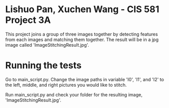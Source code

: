 # Lishuo Pan, Xuchen Wang - CIS 581 Project 3A

This project joins a group of three images together by detecting features from each images and matching them together. The result will be in a jpg image called 'ImageStitchingResult.jpg'.

# Running the tests

Go to main_script.py. Change the image paths in variable 'I0', 'I1', and 'I2' to the left, middle, and right pictures you would like to stitch.

Run main_script.py and check your folder for the resulting image, 'ImageStitchingResult.jpg'.


